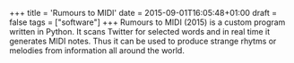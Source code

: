 +++
title = 'Rumours to MIDI'
date = 2015-09-01T16:05:48+01:00
draft = false
tags = ["software"]
+++
Rumours to MIDI (2015) is a custom program written in Python.
It scans Twitter for selected words and in real time it generates MIDI notes.
Thus it can be used to produce strange rhytms or melodies from information all around the world.
